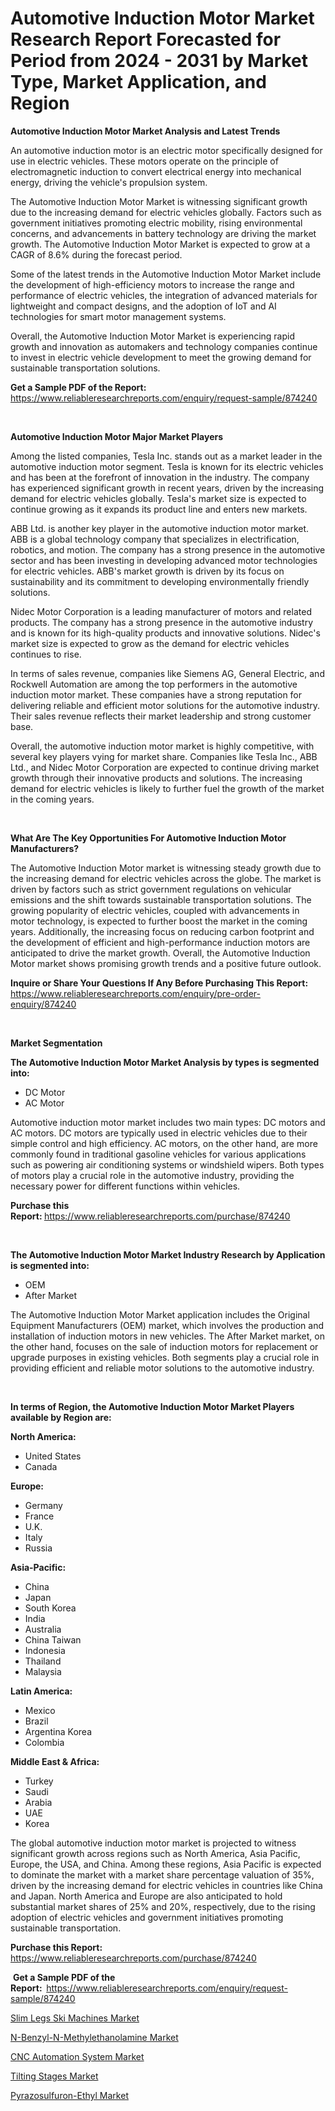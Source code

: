<p><h1>Automotive Induction Motor Market Research Report Forecasted for Period from 2024 -  2031 by Market Type, Market Application, and Region</h1></p><p><strong>Automotive Induction Motor Market Analysis and Latest Trends</strong></p>
<p><p>An automotive induction motor is an electric motor specifically designed for use in electric vehicles. These motors operate on the principle of electromagnetic induction to convert electrical energy into mechanical energy, driving the vehicle's propulsion system.</p><p>The Automotive Induction Motor Market is witnessing significant growth due to the increasing demand for electric vehicles globally. Factors such as government initiatives promoting electric mobility, rising environmental concerns, and advancements in battery technology are driving the market growth. The Automotive Induction Motor Market is expected to grow at a CAGR of 8.6% during the forecast period.</p><p>Some of the latest trends in the Automotive Induction Motor Market include the development of high-efficiency motors to increase the range and performance of electric vehicles, the integration of advanced materials for lightweight and compact designs, and the adoption of IoT and AI technologies for smart motor management systems.</p><p>Overall, the Automotive Induction Motor Market is experiencing rapid growth and innovation as automakers and technology companies continue to invest in electric vehicle development to meet the growing demand for sustainable transportation solutions.</p></p>
<p><strong>Get a Sample PDF of the Report:&nbsp;</strong> <a href="https://www.reliableresearchreports.com/enquiry/request-sample/874240">https://www.reliableresearchreports.com/enquiry/request-sample/874240</a></p>
<p>&nbsp;</p>
<p><strong>Automotive Induction Motor Major Market Players</strong></p>
<p><p>Among the listed companies, Tesla Inc. stands out as a market leader in the automotive induction motor segment. Tesla is known for its electric vehicles and has been at the forefront of innovation in the industry. The company has experienced significant growth in recent years, driven by the increasing demand for electric vehicles globally. Tesla's market size is expected to continue growing as it expands its product line and enters new markets.</p><p>ABB Ltd. is another key player in the automotive induction motor market. ABB is a global technology company that specializes in electrification, robotics, and motion. The company has a strong presence in the automotive sector and has been investing in developing advanced motor technologies for electric vehicles. ABB's market growth is driven by its focus on sustainability and its commitment to developing environmentally friendly solutions.</p><p>Nidec Motor Corporation is a leading manufacturer of motors and related products. The company has a strong presence in the automotive industry and is known for its high-quality products and innovative solutions. Nidec's market size is expected to grow as the demand for electric vehicles continues to rise.</p><p>In terms of sales revenue, companies like Siemens AG, General Electric, and Rockwell Automation are among the top performers in the automotive induction motor market. These companies have a strong reputation for delivering reliable and efficient motor solutions for the automotive industry. Their sales revenue reflects their market leadership and strong customer base.</p><p>Overall, the automotive induction motor market is highly competitive, with several key players vying for market share. Companies like Tesla Inc., ABB Ltd., and Nidec Motor Corporation are expected to continue driving market growth through their innovative products and solutions. The increasing demand for electric vehicles is likely to further fuel the growth of the market in the coming years.</p></p>
<p>&nbsp;</p>
<p><strong>What Are The Key Opportunities For Automotive Induction Motor Manufacturers?</strong></p>
<p><p>The Automotive Induction Motor market is witnessing steady growth due to the increasing demand for electric vehicles across the globe. The market is driven by factors such as strict government regulations on vehicular emissions and the shift towards sustainable transportation solutions. The growing popularity of electric vehicles, coupled with advancements in motor technology, is expected to further boost the market in the coming years. Additionally, the increasing focus on reducing carbon footprint and the development of efficient and high-performance induction motors are anticipated to drive the market growth. Overall, the Automotive Induction Motor market shows promising growth trends and a positive future outlook.</p></p>
<p><strong>Inquire or Share Your Questions If Any Before Purchasing This Report:</strong> <a href="https://www.reliableresearchreports.com/enquiry/pre-order-enquiry/874240">https://www.reliableresearchreports.com/enquiry/pre-order-enquiry/874240</a></p>
<p>&nbsp;</p>
<p><strong>Market Segmentation</strong></p>
<p><strong>The Automotive Induction Motor Market Analysis by types is segmented into:</strong></p>
<p><ul><li>DC Motor</li><li>AC Motor</li></ul></p>
<p><p>Automotive induction motor market includes two main types: DC motors and AC motors. DC motors are typically used in electric vehicles due to their simple control and high efficiency. AC motors, on the other hand, are more commonly found in traditional gasoline vehicles for various applications such as powering air conditioning systems or windshield wipers. Both types of motors play a crucial role in the automotive industry, providing the necessary power for different functions within vehicles.</p></p>
<p><strong>Purchase this Report:&nbsp;</strong><a href="https://www.reliableresearchreports.com/purchase/874240">https://www.reliableresearchreports.com/purchase/874240</a></p>
<p>&nbsp;</p>
<p><strong>The Automotive Induction Motor Market Industry Research by Application is segmented into:</strong></p>
<p><ul><li>OEM</li><li>After Market</li></ul></p>
<p><p>The Automotive Induction Motor Market application includes the Original Equipment Manufacturers (OEM) market, which involves the production and installation of induction motors in new vehicles. The After Market market, on the other hand, focuses on the sale of induction motors for replacement or upgrade purposes in existing vehicles. Both segments play a crucial role in providing efficient and reliable motor solutions to the automotive industry.</p></p>
<p>&nbsp;</p>
<p><strong>In terms of Region, the Automotive Induction Motor Market Players available by Region are:</strong></p>
<p>
    <p> <strong> North America: </strong>
        <ul>
            <li>United States</li>
            <li>Canada</li>
        </ul>
        </p> 
    <p> <strong> Europe: </strong>
        <ul>
            <li>Germany</li>
            <li>France</li>
            <li>U.K.</li>
            <li>Italy</li>
            <li>Russia</li>
        </ul>
        </p> 
    <p> <strong> Asia-Pacific: </strong>
        <ul>
            <li>China</li>
            <li>Japan</li>
            <li>South Korea</li>
            <li>India</li>
            <li>Australia</li>
            <li>China Taiwan</li>
            <li>Indonesia</li>
            <li>Thailand</li>
            <li>Malaysia</li>
        </ul>
        </p> 
    <p> <strong> Latin America: </strong>
        <ul>
            <li>Mexico</li>
            <li>Brazil</li>
            <li>Argentina Korea</li>
            <li>Colombia</li>
        </ul>
        </p> 
    <p> <strong> Middle East & Africa: </strong>
        <ul>
            <li>Turkey</li>
            <li>Saudi</li>
            <li>Arabia</li>
            <li>UAE</li>
            <li>Korea</li>
        </ul>
    </p>
    </p>
<p><p>The global automotive induction motor market is projected to witness significant growth across regions such as North America, Asia Pacific, Europe, the USA, and China. Among these regions, Asia Pacific is expected to dominate the market with a market share percentage valuation of 35%, driven by the increasing demand for electric vehicles in countries like China and Japan. North America and Europe are also anticipated to hold substantial market shares of 25% and 20%, respectively, due to the rising adoption of electric vehicles and government initiatives promoting sustainable transportation.</p></p>
<p><strong>Purchase this Report: </strong><a href="https://www.reliableresearchreports.com/purchase/874240">https://www.reliableresearchreports.com/purchase/874240</a></p>
<p>&nbsp;<strong>Get a Sample PDF of the Report:&nbsp;&nbsp;</strong><a href="https://www.reliableresearchreports.com/enquiry/request-sample/874240">https://www.reliableresearchreports.com/enquiry/request-sample/874240</a></p>
<p><strong></strong></p>
<p><p><a href="https://extreme-scabiosa-c81.notion.site/Global-Slim-Legs-Ski-Machines-Market-by-Types-Applications-and-Major-Players-with-Regional-Growth-bba60630b27d436f9cb5a8f1d8282df4">Slim Legs Ski Machines Market</a></p><p><a href="https://view.publitas.com/reportprime-1/n-benzyl-n-methylethanolamine-market-research-report-forecasted-for-period-from-2024-2031-by-market-type-market-application-and-region/">N-Benzyl-N-Methylethanolamine Market</a></p><p><a href="https://carnation-joke-41f.notion.site/CNC-Automation-System-Market-Size-2024-2031-Global-Industrial-Analysis-Key-Geographical-Regions--63c96d1e2f2540b9a7895718f8910e1e">CNC Automation System Market</a></p><p><a href="https://adventurous-uranium-ef9.notion.site/Global-Tilting-Stages-Market-by-Types-Applications-and-Major-Players-with-Regional-Growth-Rate-An-f3709de4fc12488ba0bef3963bd60869">Tilting Stages Market</a></p><p><a href="https://view.publitas.com/reportprime-1/pyrazosulfuron-ethyl-market-research-report-provides-critical-insights-that-can-help-shape-business-development-and-investment-strategies/">Pyrazosulfuron-Ethyl Market</a></p></p>